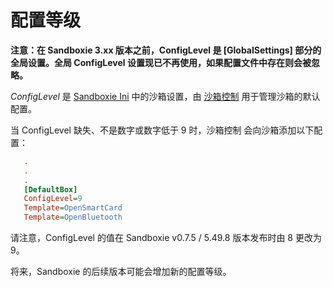 # 配置等级

**注意：在 Sandboxie 3.xx 版本之前，ConfigLevel 是 [GlobalSettings] 部分的全局设置。全局 ConfigLevel 设置现已不再使用，如果配置文件中存在则会被忽略。**

_ConfigLevel_ 是 [Sandboxie Ini](SandboxieIni.md) 中的沙箱设置，由 [沙箱控制](SandboxieControl.md) 用于管理沙箱的默认配置。

当 ConfigLevel 缺失、不是数字或数字低于 9 时，沙箱控制 会向沙箱添加以下配置：

```ini
   .
   .
   .
   [DefaultBox]
   ConfigLevel=9
   Template=OpenSmartCard
   Template=OpenBluetooth
```

请注意，ConfigLevel 的值在 Sandboxie v0.7.5 / 5.49.8 版本发布时由 8 更改为 9。

将来，Sandboxie 的后续版本可能会增加新的配置等级。
